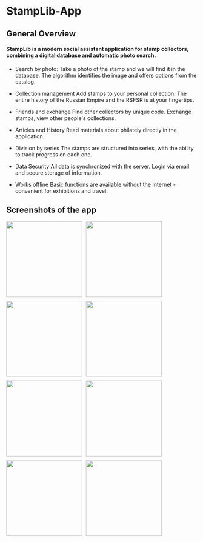 # StampLib-App
## General Overview

#### StampLib is a modern social assistant application for stamp collectors, combining a digital database and automatic photo search.

- Search by photo:
Take a photo of the stamp and we will find it in the database. The algorithm identifies the image and offers options from the catalog.

- Collection management
Add stamps to your personal collection. The entire history of the Russian Empire and the RSFSR is at your fingertips.

- Friends and exchange
Find other collectors by unique code. Exchange stamps, view other people's collections.

- Articles and History
Read materials about philately directly in the application.

- Division by series
The stamps are structured into series, with the ability to track progress on each one.

- Data Security
All data is synchronized with the server. Login via email and secure storage of information.

- Works offline
Basic functions are available without the Internet - convenient for exhibitions and travel.

## Screenshots of the app

<div style="display: flex; flex-wrap: wrap; gap: 10px;">
    <img src="https://i.postimg.cc/VNJ0qSSW/Screenshot-20250612-143131-com-example-stamplib-Main-Activity.jpg" width="200">
    <img src="https://i.postimg.cc/GhrjRjN8/Screenshot-20250612-143140-com-example-stamplib-Article-Details-Activity.jpg" width="200">
    <img src="https://i.postimg.cc/L4ZHStfp/Screenshot-20250612-143205-com-example-stamplib-Ri-Activity.jpg" width="200">
    <img src="https://i.postimg.cc/66VmCTxZ/Screenshot-20250612-143220-com-example-stamplib-Stamps-Activity.jpg" width="200">
    <img src="https://i.postimg.cc/vm9pjzkq/Screenshot-20250612-143238-com-example-stamplib-Stamp-Details-Activity.jpg" width="200">
    <img src="https://i.postimg.cc/cHPTSy3f/Screenshot-20250612-143414-com-example-stamplib-Main-Activity.jpg" width="200">
    <img src="https://i.postimg.cc/G35n4HFj/Screenshot-20250612-143418-com-example-stamplib-Ri-User-Activity.jpg" width="200">
    <img src="https://i.postimg.cc/wvK7Yg2X/Screenshot-20250612-143714-com-example-stamplib-Result-Activity.jpg" width="200">
</div>
